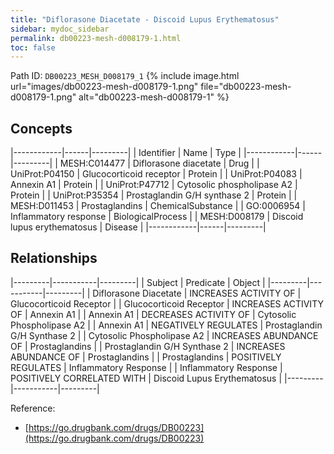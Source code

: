 ```yaml
---
title: "Diflorasone Diacetate - Discoid Lupus Erythematosus"
sidebar: mydoc_sidebar
permalink: db00223-mesh-d008179-1.html
toc: false 
---
```



Path ID: `DB00223_MESH_D008179_1`
{% include image.html url="images/db00223-mesh-d008179-1.png" file="db00223-mesh-d008179-1.png" alt="db00223-mesh-d008179-1" %}

## Concepts

|------------|------|---------|
| Identifier | Name | Type    |
|------------|------|---------|
| MESH:C014477 | Diflorasone diacetate | Drug |
| UniProt:P04150 | Glucocorticoid receptor | Protein |
| UniProt:P04083 | Annexin A1 | Protein |
| UniProt:P47712 | Cytosolic phospholipase A2 | Protein |
| UniProt:P35354 | Prostaglandin G/H synthase 2 | Protein |
| MESH:D011453 | Prostaglandins | ChemicalSubstance |
| GO:0006954 | Inflammatory response | BiologicalProcess |
| MESH:D008179 | Discoid lupus erythematosus | Disease |
|------------|------|---------|

## Relationships

|---------|-----------|---------|
| Subject | Predicate | Object  |
|---------|-----------|---------|
| Diflorasone Diacetate | INCREASES ACTIVITY OF | Glucocorticoid Receptor |
| Glucocorticoid Receptor | INCREASES ACTIVITY OF | Annexin A1 |
| Annexin A1 | DECREASES ACTIVITY OF | Cytosolic Phospholipase A2 |
| Annexin A1 | NEGATIVELY REGULATES | Prostaglandin G/H Synthase 2 |
| Cytosolic Phospholipase A2 | INCREASES ABUNDANCE OF | Prostaglandins |
| Prostaglandin G/H Synthase 2 | INCREASES ABUNDANCE OF | Prostaglandins |
| Prostaglandins | POSITIVELY REGULATES | Inflammatory Response |
| Inflammatory Response | POSITIVELY CORRELATED WITH | Discoid Lupus Erythematosus |
|---------|-----------|---------|

Reference: 
  - [https://go.drugbank.com/drugs/DB00223](https://go.drugbank.com/drugs/DB00223)
